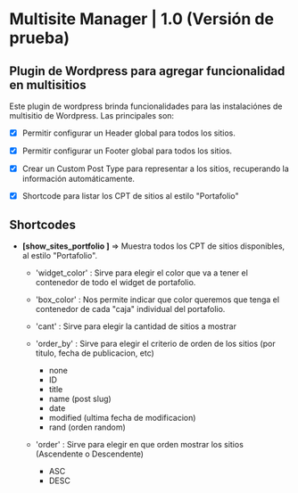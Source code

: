 # Multisite Manager | 1.0 (Versión de prueba)

## Plugin de Wordpress para agregar funcionalidad en multisitios

Este plugin de wordpress brinda funcionalidades para las instalaciónes de multisitio de Wordpress.
Las principales son:

- [x] Permitir configurar un Header global para todos los sitios.

- [x] Permitir configurar un Footer global para todos los sitios.

- [x] Crear un Custom Post Type para representar a los sitios, recuperando la información automáticamente.

- [x] Shortcode para listar los CPT de sitios al estilo "Portafolio"

## Shortcodes

- **[show_sites_portfolio ]** => Muestra todos los CPT de sitios disponibles, al estilo "Portafolio".
    - 'widget_color' : Sirve para elegir el color que va a tener el contenedor de todo el widget de portafolio. 
    
    - 'box_color' : Nos permite indicar que color queremos que tenga el contenedor de cada "caja" individual del portafolio.
    
    - 'cant' : Sirve para elegir la cantidad de sitios a mostrar
    
    - 'order_by' : Sirve para elegir el criterio de orden de los sitios (por titulo, fecha de publicacion, etc)
        - none
        - ID
        - title
        - name (post slug)
        - date
        - modified (ultima fecha de modificacion)
        - rand (orden random)

    - 'order' : Sirve para elegir en que orden mostrar los sitios (Ascendente o Descendente) 
        - ASC
        - DESC

